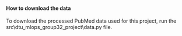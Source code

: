 #### How to download the data

To download the processed PubMed data used for this project, run the src\dtu_mlops_group32_project\data.py file.